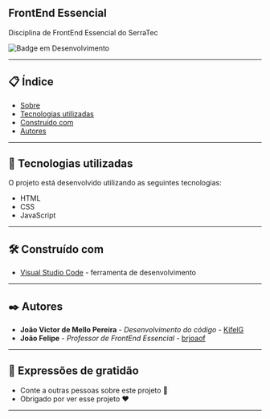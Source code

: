 ## FrontEnd Essencial

Disciplina de FrontEnd Essencial do SerraTec

![Badge em Desenvolvimento](https://img.shields.io/static/v1?label=STATUS&message=PROJETO%20FINALIZADO&color=GREEN&style=for-the-badge)


--- 

## 📋 Índice

- [Sobre](#frontend-essencial)
- [Tecnologias utilizadas](#-tecnologias-utilizadas)
- [Construído com](#%EF%B8%8F-construído-com)
- [Autores](#%EF%B8%8F-autores)

--- 

## 🚀 Tecnologias utilizadas

O projeto está desenvolvido utilizando as seguintes tecnologias:

- HTML
- CSS
- JavaScript

---  

## 🛠️ Construído com

* [Visual Studio Code](https://code.visualstudio.com/) - ferramenta de desenvolvimento

--- 

## ✒️ Autores

* **João Victor de Mello Pereira** - *Desenvolvimento do código* - [KifelG](https://github.com/kifel)
* **João Felipe** - *Professor de FrontEnd Essencial* - [brjoaof](https://github.com/brjoaof)

--- 
 
## 🎁 Expressões de gratidão

* Conte a outras pessoas sobre este projeto 📢
* Obrigado por ver esse projeto ❤️

--- 
